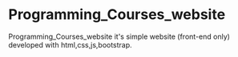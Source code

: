 # Programming_Courses_website
Programming_Courses_website it's simple website (front-end only) developed with html,css,js,bootstrap.
